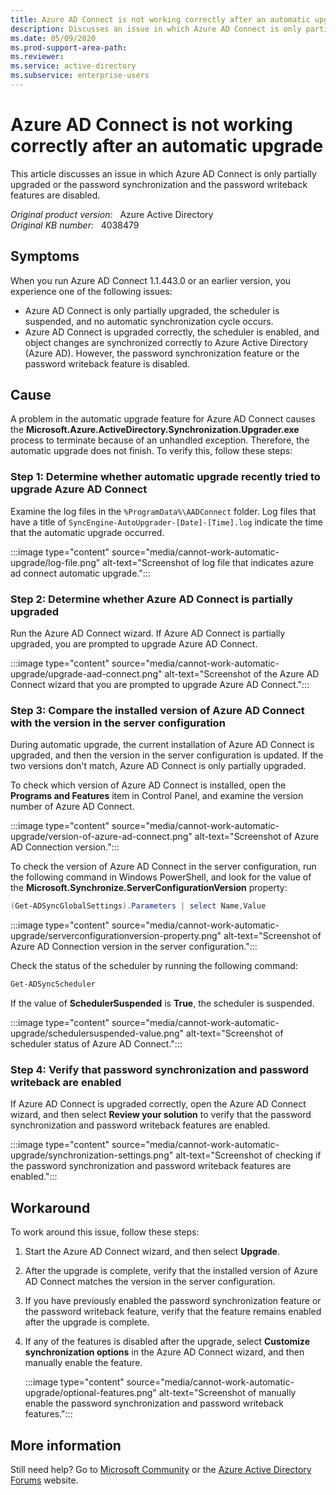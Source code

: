 ```yaml
---
title: Azure AD Connect is not working correctly after an automatic upgrade
description: Discusses an issue in which Azure AD Connect is only partially upgraded or the password synchronization and the password writeback features are disabled. Provides a workaround.
ms.date: 05/09/2020
ms.prod-support-area-path: 
ms.reviewer: 
ms.service: active-directory
ms.subservice: enterprise-users
---
```

# Azure AD Connect is not working correctly after an automatic upgrade

This article discusses an issue in which Azure AD Connect is only partially upgraded or the password synchronization and the password writeback features are disabled.

_Original product version:_ &nbsp; Azure Active Directory  
_Original KB number:_ &nbsp; 4038479

## Symptoms

When you run Azure AD Connect 1.1.443.0 or an earlier version, you experience one of the following issues:

- Azure AD Connect is only partially upgraded, the scheduler is suspended, and no automatic synchronization cycle occurs.
- Azure AD Connect is upgraded correctly, the scheduler is enabled, and object changes are synchronized correctly to Azure Active Directory (Azure AD). However, the password synchronization feature or the password writeback feature is disabled.

## Cause

A problem in the automatic upgrade feature for Azure AD Connect causes the **Microsoft.Azure.ActiveDirectory.Synchronization.Upgrader.exe** process to terminate because of an unhandled exception. Therefore, the automatic upgrade does not finish. To verify this, follow these steps:

### Step 1: Determine whether automatic upgrade recently tried to upgrade Azure AD Connect

Examine the log files in the `%ProgramData%\AADConnect` folder. Log files that have a title of `SyncEngine-AutoUpgrader-[Date]-[Time].log` indicate the time that the automatic upgrade occurred.

:::image type="content" source="media/cannot-work-automatic-upgrade/log-file.png" alt-text="Screenshot of log file that indicates azure ad connect automatic upgrade.":::

### Step 2: Determine whether Azure AD Connect is partially upgraded

Run the Azure AD Connect wizard. If Azure AD Connect is partially upgraded, you are prompted to upgrade Azure AD Connect.

:::image type="content" source="media/cannot-work-automatic-upgrade/upgrade-aad-connect.png" alt-text="Screenshot of the Azure AD Connect wizard that you are prompted to upgrade Azure AD Connect.":::

### Step 3: Compare the installed version of Azure AD Connect with the version in the server configuration

During automatic upgrade, the current installation of Azure AD Connect is upgraded, and then the version in the server configuration is updated. If the two versions don't match, Azure AD Connect is only partially upgraded.

To check which version of Azure AD Connect is installed, open the **Programs and Features** item in Control Panel, and examine the version number of Azure AD Connect.

:::image type="content" source="media/cannot-work-automatic-upgrade/version-of-azure-ad-connect.png" alt-text="Screenshot of Azure AD Connection version.":::

To check the version of Azure AD Connect in the server configuration, run the following command in Windows PowerShell, and look for the value of the **Microsoft.Synchronize.ServerConfigurationVersion** property:

```powershell
(Get-ADSyncGlobalSettings).Parameters | select Name,Value
```

:::image type="content" source="media/cannot-work-automatic-upgrade/serverconfigurationversion-property.png" alt-text="Screenshot of Azure AD Connection version in the server configuration.":::

Check the status of the scheduler by running the following command:

```powershell
Get-ADSyncScheduler
```

If the value of **SchedulerSuspended** is **True**, the scheduler is suspended.

:::image type="content" source="media/cannot-work-automatic-upgrade/schedulersuspended-value.png" alt-text="Screenshot of scheduler status of Azure AD Connect.":::

### Step 4: Verify that password synchronization and password writeback are enabled

If Azure AD Connect is upgraded correctly, open the Azure AD Connect wizard, and then select **Review your solution** to verify that the password synchronization and password writeback features are enabled.

:::image type="content" source="media/cannot-work-automatic-upgrade/synchronization-settings.png" alt-text="Screenshot of checking if the password synchronization and password writeback features are enabled.":::

## Workaround

To work around this issue, follow these steps:

1. Start the Azure AD Connect wizard, and then select **Upgrade**.
2. After the upgrade is complete, verify that the installed version of Azure AD Connect matches the version in the server configuration.
3. If you have previously enabled the password synchronization feature or the password writeback feature, verify that the feature remains enabled after the upgrade is complete.
4. If any of the features is disabled after the upgrade, select **Customize synchronization options** in the Azure AD Connect wizard, and then manually enable the feature.

    :::image type="content" source="media/cannot-work-automatic-upgrade/optional-features.png" alt-text="Screenshot of manually enable the password synchronization and password writeback features.":::

## More information

Still need help? Go to [Microsoft Community](https://answers.microsoft.com/) or the [Azure Active Directory Forums](https://social.msdn.microsoft.com/Forums/en-US/home?forum=windowsazuread) website.
